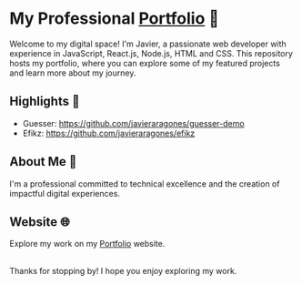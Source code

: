 # My Professional [Portfolio](https://javieraragones.github.io/portfolio/) 🚀

Welcome to my digital space! I'm Javier, a passionate web developer with experience in JavaScript, React.js, Node.js, HTML and CSS. This repository hosts my portfolio, where you can explore some of my featured projects and learn more about my journey.

## Highlights 🌟
- Guesser: https://github.com/javieraragones/guesser-demo
- Efikz: https://github.com/javieraragones/efikz

## About Me 💼
I'm a professional committed to technical excellence and the creation of impactful digital experiences.

## Website 🌐 
Explore my work on my [Portfolio](https://javieraragones.github.io/portfolio/) website.

</br>
Thanks for stopping by! I hope you enjoy exploring my work.

